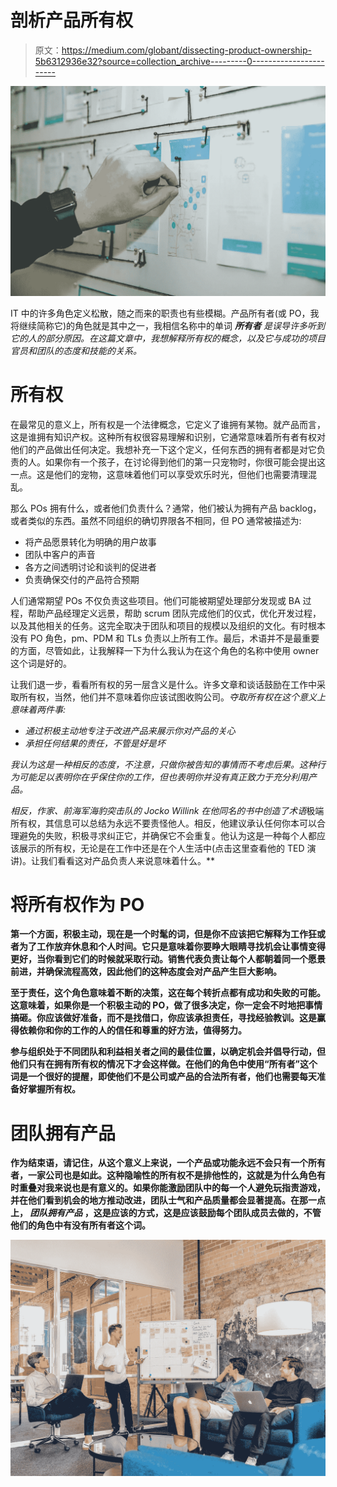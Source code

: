 # 剖析产品所有权

> 原文：<https://medium.com/globant/dissecting-product-ownership-5b6312936e32?source=collection_archive---------0----------------------->

![](img/8783f78b3b347354a17df23c2eacc065.png)

IT 中的许多角色定义松散，随之而来的职责也有些模糊。产品所有者(或 PO，我将继续简称它)的角色就是其中之一，我相信名称中的单词 ***所有者*** *是误导许多听到它的人的部分原因。在这篇文章中，我想解释所有权的概念，以及它与成功的项目官员和团队的态度和技能的关系。*

# **所有权**

在最常见的意义上，所有权是一个法律概念，它定义了谁拥有某物。就产品而言，这是谁拥有知识产权。这种所有权很容易理解和识别，它通常意味着所有者有权对他们的产品做出任何决定。我想补充一下这个定义，任何东西的拥有者都是对它负责的人。如果你有一个孩子，在讨论得到他们的第一只宠物时，你很可能会提出这一点。这是他们的宠物，这意味着他们可以享受欢乐时光，但他们也需要清理混乱。

那么 POs 拥有什么，或者他们负责什么？通常，他们被认为拥有产品 backlog，或者类似的东西。虽然不同组织的确切界限各不相同，但 PO 通常被描述为:

*   将产品愿景转化为明确的用户故事
*   团队中客户的声音
*   各方之间透明讨论和谈判的促进者
*   负责确保交付的产品符合预期

人们通常期望 POs 不仅负责这些项目。他们可能被期望处理部分发现或 BA 过程，帮助产品经理定义远景，帮助 scrum 团队完成他们的仪式，优化开发过程，以及其他相关的任务。这完全取决于团队和项目的规模以及组织的文化。有时根本没有 PO 角色，pm、PDM 和 TLs 负责以上所有工作。最后，术语并不是最重要的方面，尽管如此，让我解释一下为什么我认为在这个角色的名称中使用 owner 这个词是好的。

让我们退一步，看看所有权的另一层含义是什么。许多文章和谈话鼓励在工作中采取所有权，当然，他们并不意味着你应该试图收购公司。*夺取所有权在这个意义上意味着两件事:*

*   *通过积极主动地专注于改进产品来展示你对产品的关心*
*   *承担任何结果的责任，不管是好是坏*

*我认为这是一种相反的态度，不注意，只做你被告知的事情而不考虑后果。这种行为可能足以表明你在乎保住你的工作，但也表明你并没有真正致力于充分利用产品。*

*相反，作家、前海军海豹突击队的 Jocko Willink 在他同名的书中创造了术语*极端所有权，其信息可以总结为永远不要责怪他人。相反，他建议承认任何你本可以合理避免的失败，积极寻求纠正它，并确保它不会重复。他认为这是一种每个人都应该展示的所有权，无论是在工作中还是在个人生活中(点击这里查看他的 TED 演讲)。让我们看看这对产品负责人来说意味着什么。**

# ****将所有权作为 PO****

**第一个方面，积极主动，现在是一个时髦的词，但是你不应该把它解释为工作狂或者为了工作放弃休息和个人时间。它只是意味着你要睁大眼睛寻找机会让事情变得更好，当你看到它们的时候就采取行动。销售代表负责让每个人都朝着同一个愿景前进，并确保流程高效，因此他们的这种态度会对产品产生巨大影响。**

**至于责任，这个角色意味着不断的决策，这在每个转折点都有成功和失败的可能。这意味着，如果你是一个积极主动的 PO，做了很多决定，你一定会不时地把事情搞砸。你应该做好准备，而不是找借口，你应该承担责任，寻找经验教训。这是赢得依赖你和你的工作的人的信任和尊重的好方法，值得努力。**

**参与组织处于不同团队和利益相关者之间的最佳位置，以确定机会并倡导行动，但他们只有在拥有所有权的情况下才会这样做。在他们的角色中使用“所有者”这个词是一个很好的提醒，即使他们不是公司或产品的合法所有者，他们也需要每天准备好掌握所有权。**

# ****团队拥有产品****

**作为结束语，请记住，从这个意义上来说，一个产品或功能永远不会只有一个所有者，一家公司也是如此。这种隐喻性的所有权不是排他性的，这就是为什么角色有时重叠对我来说也是有意义的。如果你能激励团队中的每一个人避免玩指责游戏，并在他们看到机会的地方推动改进，团队士气和产品质量都会显著提高。在那一点上， ***团队拥有产品*** ，这是应该的方式，这是应该鼓励每个团队成员去做的，不管他们的角色中有没有所有者这个词。**

**![](img/db456f6851ca33a01597b987bbab77a5.png)**